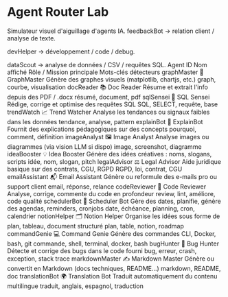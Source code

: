 # Agent Router Lab

Simulateur visuel d'aiguillage d'agents IA.
feedbackBot → relation client / analyse de texte.

devHelper → développement / code / debug.

dataScout → analyse de données / CSV / requêtes SQL.
Agent ID Nom affiché Rôle / Mission principale Mots-clés détecteurs
graphMaster 🧮 GraphMaster Génère des graphes visuels (matplotlib, chartjs, etc.) graph, courbe, visualisation
docReader 📚 Doc Reader Résume et extrait l'info depuis des PDF / .docx résumé, document, pdf
sqlSensei 🧾 SQL Sensei Rédige, corrige et optimise des requêtes SQL SQL, SELECT, requête, base
trendWatch 📈 Trend Watcher Analyse les tendances ou signaux faibles dans les données tendance, analyse, pattern
explainBot 🧠 ExplainBot Fournit des explications pédagogiques sur des concepts pourquoi, comment, définition
imageAnalyst 🖼️ Image Analyst Analyse images ou diagrammes (via vision LLM si dispo) image, screenshot, diagramme
ideaBooster 💡 Idea Booster Génère des idées créatives : noms, slogans, scripts idée, nom, slogan, pitch
legalAdvisor ⚖️ Legal Advisor Aide juridique basique sur des contrats, CGU, RGPD RGPD, loi, contrat, CGU
emailAssistant 📬 Email Assistant Génère ou reformule des e-mails pro ou support client email, réponse, relance
codeReviewer 🧐 Code Reviewer Analyse, corrige, commente du code en profondeur review, lint, améliore, code qualité
schedulerBot 📅 Scheduler Bot Gère des dates, planifie, génère des agendas, reminders, cronjobs date, échéance, planning, cron, calendrier
notionHelper 🗂️ Notion Helper Organise les idées sous forme de plan, tableau, document structuré plan, table, notion, roadmap
commandGenie 💻 Command Genie Génère des commandes CLI, Docker, bash, git commande, shell, terminal, docker, bash
bugHunter 🐞 Bug Hunter Détecte et corrige des bugs dans le code fourni bug, erreur, crash, exception, stack trace
markdownMaster ✍️ Markdown Master Génère ou convertit en Markdown (docs techniques, README...) markdown, README, doc
translationBot 🌍 Translation Bot Traduit automatiquement du contenu multilingue traduit, anglais, espagnol, traduction

